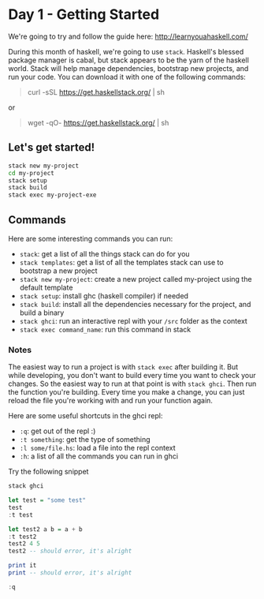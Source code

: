 # Day 1 - Getting Started

We're going to try and follow the guide here: http://learnyouahaskell.com/

During this month of haskell, we're going to use `stack`. Haskell's blessed package manager is cabal, but stack appears to be the yarn of the haskell world. Stack will help manage dependencies, bootstrap new projects, and run your code. You can download it with one of the following commands:

> curl -sSL https://get.haskellstack.org/ | sh

or

> wget -qO- https://get.haskellstack.org/ | sh

## Let's get started!

```bash
stack new my-project
cd my-project
stack setup
stack build
stack exec my-project-exe
```

## Commands

Here are some interesting commands you can run:

- `stack`: get a list of all the things stack can do for you
- `stack templates`: get a list of all the templates stack can use to bootstrap a new project
- `stack new my-project`: create a new project called my-project using the default template
- `stack setup`: install ghc (haskell compiler) if needed
- `stack build`: install all the dependencies necessary for the project, and build a binary
- `stack ghci`: run an interactive repl with your `/src` folder as the context
- `stack exec command_name`: run this command in stack

### Notes

The easiest way to run a project is with `stack exec` after building it. But while developing, you don't want to build every time you want to check your changes. So the easiest way to run at that point is with `stack ghci`. Then run the function you're building. Every time you make a change, you can just reload the file you're working with and run your function again.

Here are some useful shortcuts in the ghci repl:

- `:q`: get out of the repl :)
- `:t something`: get the type of something
- `:l some/file.hs`: load a file into the repl context
- `:h`: a list of all the commands you can run in ghci

Try the following snippet
```haskell
stack ghci

let test = "some test"
test
:t test

let test2 a b = a + b
:t test2
test2 4 5
test2 -- should error, it's alright

print it
print -- should error, it's alright

:q
```
